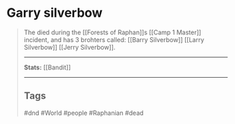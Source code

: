 # Garry silverbow

> The died during the \[[Forests of Raphan]\]s \[[Camp 1 Master]\] incident,
>and has 3 brohters called:
>\[[Barry Silverbow]\] \[[Larry Silverbow]\] \[[Jerry Silverbow]\].
>
> ______________________________________________________________________
>
> **Stats:** \[[Bandit]\]
>
> ______________________________________________________________________
>
> ## Tags
>
> #dnd #World #people #Raphanian #dead
